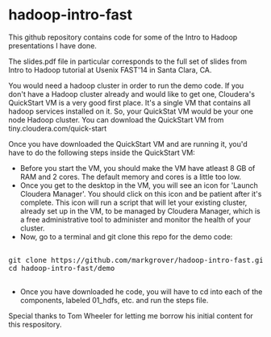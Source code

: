 hadoop-intro-fast
=================

This github repository contains code for some of the Intro to Hadoop presentations I have done.

The slides.pdf file in particular corresponds to the full set of slides from Intro to Hadoop tutorial at Usenix FAST'14 in Santa Clara, CA.

You would need a hadoop cluster in order to run the demo code. If you don't have a Hadoop cluster already and would like to get one, Cloudera's QuickStart VM is a very good first place. It's a single VM that contains all hadoop services installed on it. So, your QuickStat VM would be your one node Hadoop cluster.
You can download the QuickStart VM from tiny.cloudera.com/quick-start

Once you have downloaded the QuickStart VM and are running it, you'd have to do the following steps inside the QuickStart VM:
* Before you start the VM, you should make the VM have atleast 8 GB of RAM and 2 cores. The default memory and cores is a little too low.
* Once you get to the desktop in the VM, you will see an icon for 'Launch Cloudera Manager'. You should click on this icon and be patient after it's complete. This icon will run a script that will let your existing cluster, already set up in the VM, to be managed by Cloudera Manager, which is a free administrative tool to administer and monitor the health of your cluster.
* Now, go to a terminal and git clone this repo for the demo code:
<pre>
<src>
git clone https://github.com/markgrover/hadoop-intro-fast.git
cd hadoop-intro-fast/demo
</src>
</pre>
* Once you have downloaded he code, you will have to cd into each of the components, labeled 01_hdfs, etc. and run the steps file.

Special thanks to Tom Wheeler for letting me borrow his initial content for this respository.
